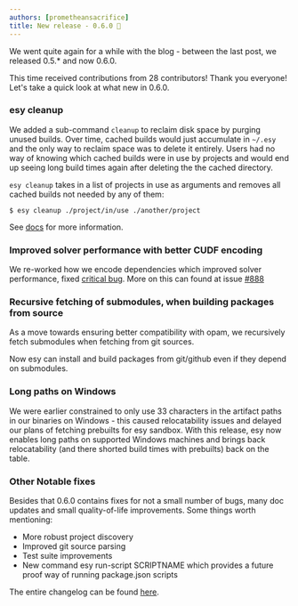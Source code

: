 ```yaml
---
authors: [prometheansacrifice]
title: New release - 0.6.0 🎉
---
```


We went quite again for a while with the blog - between the last post, we released 0.5.* and now 0.6.0.

This time received contributions from 28 contributors! Thank you
everyone! Let's take a quick look at what new in 0.6.0.

<!--truncate-->

### esy cleanup

We added a sub-command `cleanup` to reclaim disk space by purging
unused builds. Over time, cached builds would just accumulate in
`~/.esy` and the only way to reclaim space was to delete it
entirely. Users had no way of knowing which cached builds were in use
by projects and would end up seeing long build times again after deleting the the cached directory.

`esy cleanup` takes in a list of projects in use as arguments and
removes all cached builds not needed by any of them:

    $ esy cleanup ./project/in/use ./another/project

See [docs][esy-cleanup-reference] for more information.

### Improved solver performance with better CUDF encoding

We re-worked how we encode dependencies which improved solver
performance, fixed [critical bug](https://github.com/esy/esy/issues/883). More on this can found at issue [#888](https://github.com/esy/esy/issues/888)

### Recursive fetching of submodules, when building packages from source

As a move towards ensuring better compatibility with opam, we
recursively fetch submodules when fetching from git sources.

Now esy can install and build packages from git/github even if they depend on
submodules.

### Long paths on Windows

We were earlier constrained to only use 33 characters in the
artifact paths in our binaries on Windows - this caused
relocatability issues and delayed our plans of fetching prebuilts
for esy sandbox. With this release, esy now enables long paths on
supported Windows machines and brings back relocatability (and
there shorted build times with prebuilts) back on the table.

### Other Notable fixes

Besides that 0.6.0 contains fixes for not a small number of bugs, many doc
updates and small quality-of-life improvements. Some things worth mentioning:

  - More robust project discovery
  - Improved git source parsing
  - Test suite improvements
  - New command esy run-script SCRIPTNAME which provides a future proof way of
    running package.json scripts

The entire changelog can be found [here][CHANGELOG].

[esy-cleanup-reference]: https://esy.sh/docs/en/commands.html#esy-cleanup
[CHANGELOG]: https://github.com/esy/esy/blob/master/CHANGELOG.md#060--latest
